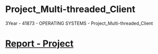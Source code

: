 # Project_Multi-threaded_Client
3Year - 41873 - OPERATING SYSTEMS - Project_Multi-threaded_Client

# [Report - Project](https://github.com/alexpt2000/3Year_Project_Multi-threaded_Client/blob/master/Alexander%20Souza%20-%20G00317835%20-%20Project.pdf)


